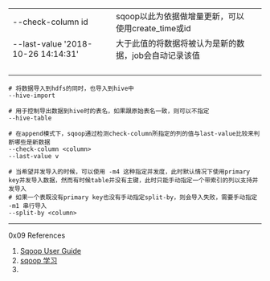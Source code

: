 



|                                    |                                                       |      |
| ---------------------------------- | ----------------------------------------------------- | ---- |
| --check-column id                  | sqoop以此为依据做增量更新，可以使用create_time或id    |      |
| --last-value '2018-10-26 14:14:31' | 大于此值的将数据将被认为是新的数据，job会自动记录该值 |      |
|                                    |                                                       |      |
|                                    |                                                       |      |
|                                    |                                                       |      |
|                                    |                                                       |      |



```shell
# 将数据导入到hdfs的同时，也导入到hive中
--hive-import	

# 用于控制导出数据到hive时的表名，如果跟原始表名一致，则可以不指定
--hive-table

# 在append模式下，sqoop通过检测check-column所指定的列的值与last-value比较来判断哪些是新数据
--check-column <column>
--last-value v

# 当希望并发导入的时候，可以使用 -m4 这种指定并发度，此时默认情况下使用primary key并发导入数据，然而有时候table并没有主键，此时只能手动指定一个带索引的列以支持并发导入
# 如果一个表既没有primary key也没有手动指定split-by，则会导入失败，需要手动指定 -m1 串行导入
--split-by <column>
```













----

0x09 References

1. [Sqoop User Guide](https://sqoop.apache.org/docs/1.4.6/SqoopUserGuide.html)
2. [sqoop 学习](https://www.jianshu.com/p/f0c93c53cd70)
3. 